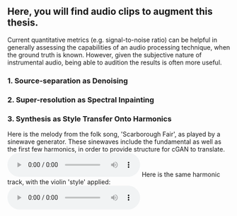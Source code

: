 ## Here, you will find audio clips to augment this thesis.

Current quantitative metrics (e.g. signal-to-noise ratio) can be helpful in generally assessing the capabilities of an audio processing technique, when the ground truth is known. However, given the subjective nature of instrumental audio, being able to audition the results is often more useful.


### 1. Source-separation as Denoising

### 2. Super-resolution as Spectral Inpainting

### 3. Synthesis as Style Transfer Onto Harmonics

Here is the melody from the folk song, 'Scarborough Fair', as played by a sinewave generator.
These sinewaves include the fundamental as well as the first few harmonics, in order to provide structure for cGAN to translate.
<audio controls> <source src="https://raw.githubusercontent.com/SvenShade/Thesis_Demo/master/scarborough_H2R_harmonics.wav" type='audio/wav'></audio>
Here is the same harmonic track, with the violin 'style' applied:
<audio controls> <source src="https://raw.githubusercontent.com/SvenShade/Thesis_Demo/master/scarborough_H2R_enhance_bandavg.wav" type='audio/wav'></audio>
